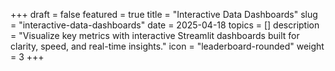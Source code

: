 +++
draft = false
featured = true
title = "Interactive Data Dashboards"
slug = "interactive-data-dashboards"
date = 2025-04-18
topics = []
description = "Visualize key metrics with interactive Streamlit dashboards built for clarity, speed, and real-time insights."
icon = "leaderboard-rounded"
weight = 3
+++